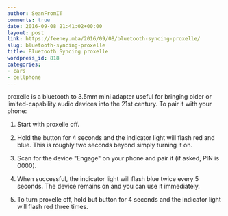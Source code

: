 ```yaml
---
author: SeanFromIT
comments: true
date: 2016-09-08 21:41:02+00:00
layout: post
link: https://feeney.mba/2016/09/08/bluetooth-syncing-proxelle/
slug: bluetooth-syncing-proxelle
title: Bluetooth Syncing proxelle
wordpress_id: 818
categories:
- cars
- cellphone
---
```


proxelle is a bluetooth to 3.5mm mini adapter useful for bringing older or limited-capability audio devices into the 21st century. To pair it with your phone:



	
  1. Start with proxelle off.

	
  2. Hold the button for 4 seconds and the indicator light will flash red and blue. This is roughly two seconds beyond simply turning it on.

	
  3. Scan for the device "Engage" on your phone and pair it (if asked, PIN is 0000).

	
  4. When successful, the indicator light will flash blue twice every 5 seconds. The device remains on and you can use it immediately.

	
  5. To turn proxelle off, hold but button for 4 seconds and the indicator light will flash red three times.


